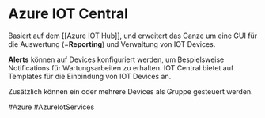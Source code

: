 # Azure IOT Central

Basiert auf dem [[Azure IOT Hub]], und erweitert das Ganze um eine GUI für die Auswertung (=**Reporting**) und Verwaltung von IOT Devices. 

**Alerts** können auf Devices konfiguriert werden, um Bespielsweise Notifications für Wartungsarbeiten zu erhalten. IOT Central bietet auf Templates für die Einbindung von IOT Devices an. 

Zusätzlich können ein oder mehrere Devices als Gruppe gesteuert werden.

#Azure
#AzureIotServices